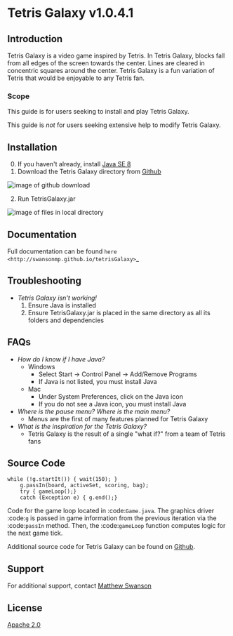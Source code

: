 # Tetris Galaxy v1.0.4.1

## Introduction

Tetris Galaxy is a video game inspired by Tetris. In Tetris Galaxy, blocks fall 
from all edges of the screen towards the center. Lines are cleared in concentric 
squares around the center. Tetris Galaxy is a fun variation of Tetris that would 
be enjoyable to any Tetris fan.

### Scope

This guide is for users seeking to install and play Tetris Galaxy.

This guide is *not* for users seeking extensive help to modify Tetris Galaxy.

## Installation

0. If you haven't already, install [Java SE 8](https://www.java.com/en/)
1. Download the Tetris Galaxy directory from [Github](https://www.github.com/swansonmp/tetrisGalaxy)
  
![image of github download](https://github.com/swansonmp/tetrisGalaxy/docs/dl.png "Downloading Tetris Galaxy")

2. Run TetrisGalaxy.jar

![image of files in local directory](https://github.com/swansonmp/tetrisGalaxy/docs/file.png "Running TetrisGalaxy.jar")

## Documentation

Full documentation can be found `here <http://swansonmp.github.io/tetrisGalaxy>`_

## Troubleshooting

* *Tetris Galaxy isn't working!*
	1. Ensure Java is installed
	2. Ensure TetrisGalaxy.jar is placed in the same directory as all its folders and dependencies

## FAQs

* *How do I know if I have Java?*
	* Windows
		* Select Start -> Control Panel -> Add/Remove Programs
		* If Java is not listed, you must install Java
	* Mac
		* Under System Preferences, click on the Java icon
		* If you do not see a Java icon, you must install Java
* *Where is the pause menu? Where is the main menu?*
	* Menus are the first of many features planned for Tetris Galaxy
* *What is the inspiration for the Tetris Galaxy?*
	* Tetris Galaxy is the result of a single "what if?" from a team of Tetris fans

## Source Code

```
while (!g.startIt()) { wait(150); }
    g.passIn(board, activeSet, scoring, bag);
    try { gameLoop();}
    catch (Exception e) { g.end();}
```

Code for the game loop located in :code:`Game.java`. The graphics driver :code:`g` is 
passed in game information from the previous iteration via the :code:`passIn` method.
Then, the :code:`gameLoop` function computes logic for the next game tick.

Additional source code for Tetris Galaxy can be found on [Github](https://github.com/swansonmp/tetrisGalaxy).

## Support

For additional support, contact [Matthew Swanson](https:github.com/swansonmp)

## License

[Apache 2.0](https://www.apache.org/licenses/LICENSE-2.0)
